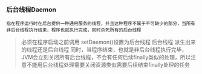 ### 后台线程Daemon
    指在程序运行时在后台提供一种通用服务的线程，并且这种程序不属于不可缺少的部分，当所有非后台线程执行结束，程序也就执行完成，同时杀死所有的后台线程
>必须在程序启动之前调用 setDaemon()设置为后台线程
>后台线程 派生出来的线程还是后台线程
>同时，当程序结束，也就是非后台线程执行完毕，JVM会立刻关闭所有后台线程，不会有任何后续finally类似的处理，所以注意不能用后台线程处理需要关闭资源类似需要后续结束finally处理的任务
